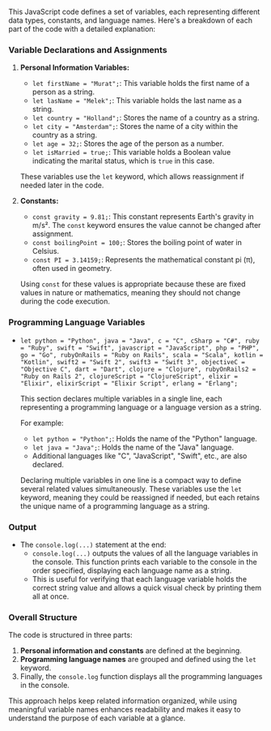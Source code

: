 This JavaScript code defines a set of variables, each representing different data types, constants, and language names. Here's a breakdown of each part of the code with a detailed explanation:

### Variable Declarations and Assignments

1. **Personal Information Variables:**

   - `let firstName = "Murat";`: This variable holds the first name of a person as a string.
   - `let lasName = "Melek";`: This variable holds the last name as a string.
   - `let country = "Holland";`: Stores the name of a country as a string.
   - `let city = "Amsterdam";`: Stores the name of a city within the country as a string.
   - `let age = 32;`: Stores the age of the person as a number.
   - `let isMarried = true;`: This variable holds a Boolean value indicating the marital status, which is `true` in this case.

   These variables use the `let` keyword, which allows reassignment if needed later in the code.

2. **Constants:**

   - `const gravity = 9.81;`: This constant represents Earth's gravity in m/s². The `const` keyword ensures the value cannot be changed after assignment.
   - `const boilingPoint = 100;`: Stores the boiling point of water in Celsius.
   - `const PI = 3.14159;`: Represents the mathematical constant pi (π), often used in geometry.

   Using `const` for these values is appropriate because these are fixed values in nature or mathematics, meaning they should not change during the code execution.

### Programming Language Variables

- `let python = "Python", java = "Java", c = "C", cSharp = "C#", ruby = "Ruby", swift = "Swift", javascript = "JavaScript", php = "PHP", go = "Go", rubyOnRails = "Ruby on Rails", scala = "Scala", kotlin = "Kotlin", swift2 = "Swift 2", swift3 = "Swift 3", objectiveC = "Objective C", dart = "Dart", clojure = "Clojure", rubyOnRails2 = "Ruby on Rails 2", clojureScript = "ClojureScript", elixir = "Elixir", elixirScript = "Elixir Script", erlang = "Erlang";`

  This section declares multiple variables in a single line, each representing a programming language or a language version as a string.

  For example:

  - `let python = "Python";`: Holds the name of the "Python" language.
  - `let java = "Java";`: Holds the name of the "Java" language.
  - Additional languages like "C", "JavaScript", "Swift", etc., are also declared.

  Declaring multiple variables in one line is a compact way to define several related values simultaneously. These variables use the `let` keyword, meaning they could be reassigned if needed, but each retains the unique name of a programming language as a string.

### Output

- The `console.log(...)` statement at the end:
  - `console.log(...)` outputs the values of all the language variables in the console. This function prints each variable to the console in the order specified, displaying each language name as a string.
  - This is useful for verifying that each language variable holds the correct string value and allows a quick visual check by printing them all at once.

### Overall Structure

The code is structured in three parts:

1. **Personal information and constants** are defined at the beginning.
2. **Programming language names** are grouped and defined using the `let` keyword.
3. Finally, the `console.log` function displays all the programming languages in the console.

This approach helps keep related information organized, while using meaningful variable names enhances readability and makes it easy to understand the purpose of each variable at a glance.
